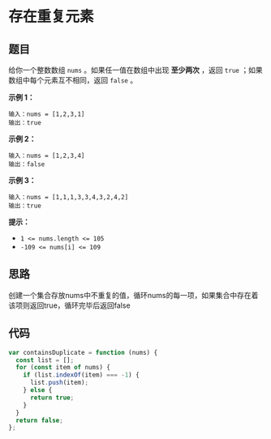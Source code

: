 # 存在重复元素

## 题目

给你一个整数数组 `nums` 。如果任一值在数组中出现 **至少两次** ，返回 `true` ；如果数组中每个元素互不相同，返回 `false` 。

**示例 1：**

```
输入：nums = [1,2,3,1]
输出：true
```

**示例 2：**

```
输入：nums = [1,2,3,4]
输出：false
```

**示例 3：**

```
输入：nums = [1,1,1,3,3,4,3,2,4,2]
输出：true
```

**提示：**

- `1 <= nums.length <= 105`
- `-109 <= nums[i] <= 109`

## 思路

创建一个集合存放nums中不重复的值，循环nums的每一项，如果集合中存在着该项则返回true，循环完毕后返回false

## 代码

```js
var containsDuplicate = function (nums) {
  const list = [];
  for (const item of nums) {
    if (list.indexOf(item) === -1) {
      list.push(item);
    } else {
      return true;
    }
  }
  return false;
};
```
